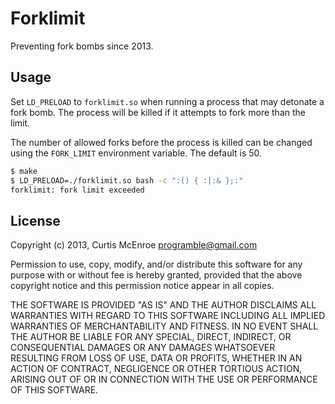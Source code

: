 # Forklimit

Preventing fork bombs since 2013.

## Usage

Set `LD_PRELOAD` to `forklimit.so` when running a process that may
detonate a fork bomb. The process will be killed if it attempts to fork
more than the limit.

The number of allowed forks before the process is killed can be changed
using the `FORK_LIMIT` environment variable. The default is 50.

```bash
$ make
$ LD_PRELOAD=./forklimit.so bash -c ":() { :|:& };:"
forklimit: fork limit exceeded
```

## License

Copyright (c) 2013, Curtis McEnroe <programble@gmail.com>

Permission to use, copy, modify, and/or distribute this software for any
purpose with or without fee is hereby granted, provided that the above
copyright notice and this permission notice appear in all copies.

THE SOFTWARE IS PROVIDED "AS IS" AND THE AUTHOR DISCLAIMS ALL WARRANTIES
WITH REGARD TO THIS SOFTWARE INCLUDING ALL IMPLIED WARRANTIES OF
MERCHANTABILITY AND FITNESS. IN NO EVENT SHALL THE AUTHOR BE LIABLE FOR
ANY SPECIAL, DIRECT, INDIRECT, OR CONSEQUENTIAL DAMAGES OR ANY DAMAGES
WHATSOEVER RESULTING FROM LOSS OF USE, DATA OR PROFITS, WHETHER IN AN
ACTION OF CONTRACT, NEGLIGENCE OR OTHER TORTIOUS ACTION, ARISING OUT OF
OR IN CONNECTION WITH THE USE OR PERFORMANCE OF THIS SOFTWARE.
